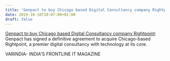 ```yaml
---
title: 'Genpact to buy Chicago based Digital Consultancy company Rightpoint'
date: 2019-10-16T10:07:00+01:00
draft: false
---
```


[Genpact to buy Chicago based Digital Consultancy company Rightpoint](https://varindia.com/news/genpact-to-buy-chicago-based-digital-consultancy-company-rightpoint#.XabdzOlhxgA.blogger): Genpact has signed a definitive agreement to acquire Chicago-based Rightpoint, a premier digital consultancy with technology at its core.  
  
VARINDIA- INDIA'S FRONTLINE IT MAGAZINE